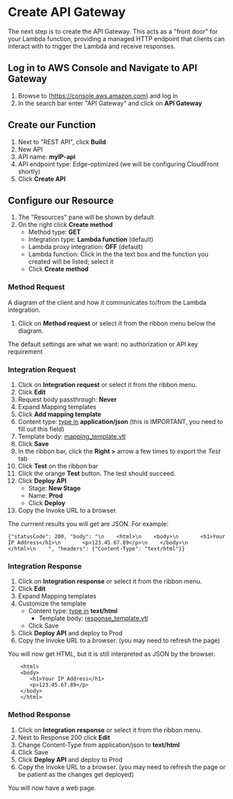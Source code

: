 # Create API Gateway
The next step is to create the API Gateway. This acts as a "front door" for your Lambda function, providing a managed HTTP endpoint that clients can interact with to trigger the Lambda and receive responses.

## Log in to AWS Console and Navigate to API Gateway
1. Browse to (https://console.aws.amazon.com) and log in
2. In the search bar enter "API Gateway" and click on **API Gateway**

## Create our Function
1. Next to "REST API", click **Build**
2. New API
3. API name: **myIP-api**
4. API endpoint type: Edge-optimized (we will be configuring CloudFront shortly)
5. Click **Create API**

## Configure our Resource
1. The "Resources" pane will be shown by default
2. On the right click **Create method**
    - Method type: **GET**
    - Integration type: **Lambda function** (default)
    - Lambda proxy integration: **OFF** (default)
    - Lambda function: Click in the the text box and the function you created will be listed; select it
    - Click **Create method**
### Method Request
A diagram of the client and how it communicates to/from the Lambda integration.
1. Click on **Method request** or select it from the ribbon menu below the diagram.

The default settings are what we want: no authorization or API key requirement

### Integration Request
1. Click on **Integration request** or select it from the ribbon menu.
2. Click **Edit**
  1. Request body passthrough: **Never**
  2. Expand Mapping templates
  3. Click **Add mapping template**
  4. Content type: <u>type in</u> **application/json** (this is IMPORTANT, you need to fill out this field)
  5. Template body: [mapping_template.vtl](mapping_template.vtl)
3. Click **Save**
4. In the ribbon bar, click the **Right >** arrow a few times to export the *Test* tab
5. Click **Test** on the ribbon bar
6. Click the orange **Test** button. The test should succeed.
7. Click **Deploy API**
    - Stage: **New Stage**
    - Name: **Prod**
    - Click **Deploy**
8. Copy the Invoke URL to a browser.

The currrent results you will get are JSON. For example:
~~~
{"statusCode": 200, "body": "\n    <html>\n    <body>\n       <h1>Your IP Address</h1>\n       <p>123.45.67.89</p>\n    </body>\n    </html>\n    ", "headers": {"Content-Type": "text/html"}}
~~~

### Integration Response
1. Click on **Integration response** or select it from the ribbon menu.
2. Click **Edit**
3. Expand Mapping templates
4. Customize the template
    - Content type: <u>type in</u> **text/html**
	  - Template body: [response_template.vtl](response_template.vtl)
    - Click Save
5. Click **Deploy API** and deploy to Prod
6. Copy the Invoke URL to a browser. (you may need to refresh the page)

You will now get HTML, but it is still interpreted as JSON by the browser.

~~~
    <html>
    <body>
       <h1>Your IP Address</h1>
       <p>123.45.67.89</p>
    </body>
    </html>
~~~

### Method Response
1. Click on **Integration response** or select it from the ribbon menu.
2. Next to Response 200 click **Edit**
3. Change Content-Type from application/json to **text/html**
4. Click Save
5. Click **Deploy API** and deploy to Prod
6. Copy the Invoke URL to a browser. (you may need to refresh the page or be patient as the changes get deployed)

You will now have a web page.

